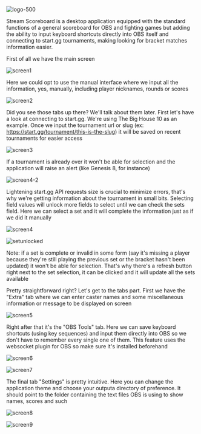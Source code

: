 ![logo-500](https://user-images.githubusercontent.com/100143610/193881093-a45bb6d2-acd9-439b-996d-f64ee961fddb.png)

Stream Scoreboard is a desktop application equipped with the standard functions of a general scoreboard for OBS and fighting games but adding the ability to input keyboard shortcuts directly into OBS itself and connecting to start.gg tournaments, making looking for bracket matches information easier.

First of all we have the main screen

![screen1](https://user-images.githubusercontent.com/100143610/193868992-71f1a693-d868-4669-a9cb-d4308c70c462.png)

Here we could opt to use the manual interface where we input all the information, yes, manually, including player nicknames, rounds or scores 

![screen2](https://user-images.githubusercontent.com/100143610/193869099-eeeaf518-9222-4c91-86f3-cb9c1aaf6433.png)

Did you see those tabs up there? We'll talk about them later. First let's have a look at connecting to start.gg. We're using The Big House 10 as an example. Once we input the tournament url or slug (ex: https://start.gg/tournament/this-is-the-slug) it will be saved on recent tournaments for easier access 

![screen3](https://user-images.githubusercontent.com/100143610/193869631-27e2fee3-0e14-41a1-b9d6-6ec092f27827.png)

If a tournament is already over it won't be able for selection and the application will raise an alert (like Genesis 8, for instance)

![screen4-2](https://user-images.githubusercontent.com/100143610/193872122-e7f53c5b-6ac3-4e59-943b-bcd608f61a1d.png)

Lightening start.gg API requests size is crucial to minimize errors, that's why we're getting information about the tournament in small bits. Selecting field values will unlock more fields to select until we can check the sets field. Here we can select a set and it will complete the information just as if we did it manually

![screen4](https://user-images.githubusercontent.com/100143610/193870488-a0dfe7b6-8943-4adf-81ff-83dab3c5df26.png)

![setunlocked](https://user-images.githubusercontent.com/100143610/193874708-9a12c5b0-d9e8-4df8-89e0-f1e3fe0fbb61.png)

Note: if a set is complete or invalid in some form (say it's missing a player because they're still playing the previous set or the bracket hasn't been updated) it won't be able for selection. That's why there's a refresh button right next to the set selection, it can be clicked and it will update all the sets available

Pretty straightforward right? Let's get to the tabs part. First we have the "Extra" tab where we can enter caster names and some miscellaneous information or message to be displayed on screen

![screen5](https://user-images.githubusercontent.com/100143610/193870663-792349ad-bfb6-472c-ba41-e67d295f2b10.png)

Right after that it's the "OBS Tools" tab. Here we can save keyboard shortcuts (using key sequences) and input them directly into OBS so we don't have to remember every single one of them. This feature uses the websocket plugin for OBS so make sure it's installed beforehand

![screen6](https://user-images.githubusercontent.com/100143610/193870795-019b6684-8885-4984-9f39-a6eff90ca9fc.png)

![screen7](https://user-images.githubusercontent.com/100143610/193870797-caaac651-a778-4092-99fb-86b9a9da03b9.png)

The final tab "Settings" is pretty intuitive. Here you can change the application theme and choose your outputa directory of preference. It should point to the folder containing the text files OBS is using to show names, scores and such

![screen8](https://user-images.githubusercontent.com/100143610/193871132-4a01647c-08eb-4a33-84cd-7df740ac7fce.png)

![screen9](https://user-images.githubusercontent.com/100143610/193871256-7bd761ec-2722-451c-9932-cbb049dcc4a4.png)
